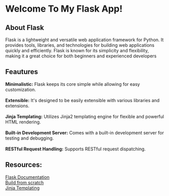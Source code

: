 
<!DOCTYPE html>
<html lang="en">

<head>
  <meta charset="UTF-8" />
  <meta name="viewport" content="width=device-width, initial-scale=1.0" />
  <link rel="stylesheet" href="style.css" />

</head>

<body>
  <h1>
    Welcome To My Flask App!
  </h1>
  <h2>About Flask</h2>
  <p>
    Flask is a lightweight and versatile web application framework for Python. It provides tools, libraries, and technologies for building web applications quickly and efficiently. Flask is known for its simplicity and flexibility, making it a great choice for both beginners and experienced developers
  </p>
  
  <h2>Feautures</h2>
  <p><b>Minimalistic:</b> Flask keeps its core simple while allowing for easy customization.<br><br>
<b>Extensible:</b> It's designed to be easily extensible with various libraries and extensions.<br><br>
<b>Jinja Templating:</b> Utilizes Jinja2 templating engine for flexible and powerful HTML rendering.<br><br>
<b>Built-in Development Server:</b> Comes with a built-in development server for testing and debugging.<br><br>
<b>RESTful Request Handling:</b> Supports RESTful request dispatching.</p>  

  <h2>Resources:</h2>
    <a href="https://flask.palletsprojects.com/en/3.0.x/">Flask Documentation</a><br>
    <a href="https://realpython.com/flask-project/">Build from scratch</a><br>
    <a href="https://jinja.palletsprojects.com/en/3.1.x/">Jinja Templating</a>
    
</body>

</html>

